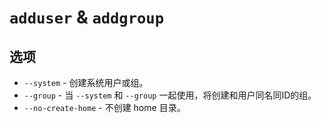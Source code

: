 # `adduser` & `addgroup`


## 选项

- `--system` - 创建系统用户或组。  
- `--group` - 当 `--system` 和 `--group` 一起使用，将创建和用户同名同ID的组。  
- `--no-create-home` - 不创建 home 目录。  
